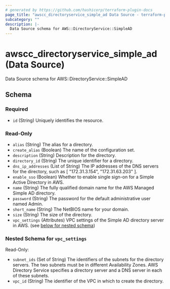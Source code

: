 ```yaml
---
# generated by https://github.com/hashicorp/terraform-plugin-docs
page_title: "awscc_directoryservice_simple_ad Data Source - terraform-provider-awscc"
subcategory: ""
description: |-
  Data Source schema for AWS::DirectoryService::SimpleAD
---
```


# awscc_directoryservice_simple_ad (Data Source)

Data Source schema for AWS::DirectoryService::SimpleAD



<!-- schema generated by tfplugindocs -->
## Schema

### Required

- `id` (String) Uniquely identifies the resource.

### Read-Only

- `alias` (String) The alias for a directory.
- `create_alias` (Boolean) The name of the configuration set.
- `description` (String) Description for the directory.
- `directory_id` (String) The unique identifier for a directory.
- `dns_ip_addresses` (List of String) The IP addresses of the DNS servers for the directory, such as [ "172.31.3.154", "172.31.63.203" ].
- `enable_sso` (Boolean) Whether to enable single sign-on for a Simple Active Directory in AWS.
- `name` (String) The fully qualified domain name for the AWS Managed Simple AD directory.
- `password` (String) The password for the default administrative user named Admin.
- `short_name` (String) The NetBIOS name for your domain.
- `size` (String) The size of the directory.
- `vpc_settings` (Attributes) VPC settings of the Simple AD directory server in AWS. (see [below for nested schema](#nestedatt--vpc_settings))

<a id="nestedatt--vpc_settings"></a>
### Nested Schema for `vpc_settings`

Read-Only:

- `subnet_ids` (Set of String) The identifiers of the subnets for the directory servers. The two subnets must be in different Availability Zones. AWS Directory Service specifies a directory server and a DNS server in each of these subnets.
- `vpc_id` (String) The identifier of the VPC in which to create the directory.
